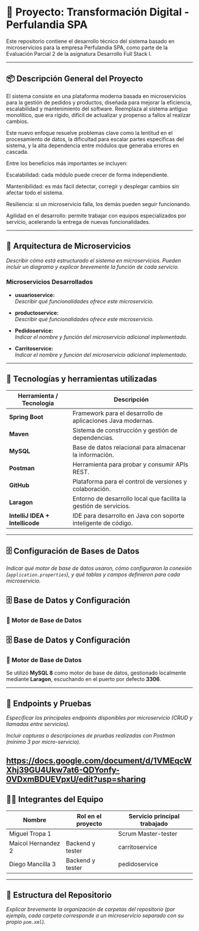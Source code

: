 # 🧾 Proyecto: Transformación Digital - Perfulandia SPA

Este repositorio contiene el desarrollo técnico del sistema basado en microservicios para la empresa Perfulandia SPA, como parte de la Evaluación Parcial 2 de la asignatura Desarrollo Full Stack I.

---

## 📦 Descripción General del Proyecto

El sistema consiste en una plataforma moderna basada en microservicios para la gestión de pedidos y productos, diseñada para mejorar la eficiencia, escalabilidad y mantenimiento del software. Reemplaza al sistema antiguo monolítico, que era rígido, difícil de actualizar y propenso a fallos al realizar cambios.

Este nuevo enfoque resuelve problemas clave como la lentitud en el procesamiento de datos, la dificultad para escalar partes específicas del sistema, y la alta dependencia entre módulos que generaba errores en cascada.

Entre los beneficios más importantes se incluyen:

Escalabilidad: cada módulo puede crecer de forma independiente.

Mantenibilidad: es más fácil detectar, corregir y desplegar cambios sin afectar todo el sistema.

Resiliencia: si un microservicio falla, los demás pueden seguir funcionando.

Agilidad en el desarrollo: permite trabajar con equipos especializados por servicio, acelerando la entrega de nuevas funcionalidades.

---

## 🧩 Arquitectura de Microservicios

_Describir cómo está estructurado el sistema en microservicios. Pueden incluir un diagrama y explicar brevemente la función de cada servicio._

### Microservicios Desarrollados

- **usuarioservice:**  
  _Describir qué funcionalidades ofrece este microservicio._

- **productoservice:**  
  _Describir qué funcionalidades ofrece este microservicio._

- **Pedidoservice:**  
  _Indicar el nombre y función del microservicio adicional implementado._

- **Carritoservice:**  
  _Indicar el nombre y función del microservicio adicional implementado._

---

## 🧰 Tecnologías y herramientas utilizadas

| Herramienta / Tecnología      | Descripción                                                         |
|------------------------------|---------------------------------------------------------------------|
| **Spring Boot**              | Framework para el desarrollo de aplicaciones Java modernas.         |
| **Maven**                    | Sistema de construcción y gestión de dependencias.                  |
| **MySQL**                    | Base de datos relacional para almacenar la información.             |
| **Postman**                  | Herramienta para probar y consumir APIs REST.                       |
| **GitHub**                   | Plataforma para el control de versiones y colaboración.             |
| **Laragon**                  | Entorno de desarrollo local que facilita la gestión de servicios.   |
| **IntelliJ IDEA + Intellicode** | IDE para desarrollo en Java con soporte inteligente de código.    |

---

## 🗄️ Configuración de Bases de Datos

_Indicar qué motor de base de datos usaron, cómo configuraron la conexión (`application.properties`), y qué tablas y campos definieron para cada microservicio._
## 🗄️ Base de Datos y Configuración

### 🔧 Motor de Base de Datos

## 🗄️ Base de Datos y Configuración

### 🔧 Motor de Base de Datos

Se utilizó **MySQL 8** como motor de base de datos, gestionado localmente mediante **Laragon**, escuchando en el puerto por defecto **3306**.






---

## 📮 Endpoints y Pruebas

_Especificar los principales endpoints disponibles por microservicio (CRUD y llamadas entre servicios)._

_Incluir capturas o descripciones de pruebas realizadas con Postman (mínimo 3 por micro-servicio)._

https://docs.google.com/document/d/1VMEqcWXhj39GU4Ukw7at6-QDYonfy-0VDxmBDUEVpxU/edit?usp=sharing
---

## 🧑‍💻 Integrantes del Equipo

| Nombre                | Rol en el proyecto          | Servicio principal trabajado  |
|-----------------------|----------------------------|------------------------------|
| Miguel Tropa 1 | | Scrum Master-tester  |        |pedidoservice   | 
| Maicol Hernandez 2 |  Backend y tester             | carritoservice              |
| Diego Mancilla 3 |      Backend y tester            | pedidoservice                |

---

## 📂 Estructura del Repositorio

_Explicar brevemente la organización de carpetas del repositorio (por ejemplo, cada carpeta corresponde a un microservicio separado con su propio `pom.xml`)._
